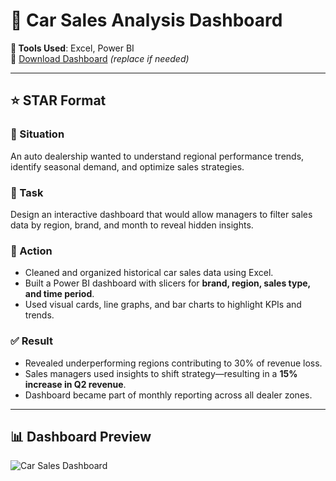 # 🚗 Car Sales Analysis Dashboard

**🔧 Tools Used**: Excel, Power BI  
📄 [Download Dashboard](https://github.com/omkar-247/PowerBI-Projects/blob/main/car%20sales%20analysis.pdf) _(replace if needed)_

---

## ⭐ STAR Format

### 📌 Situation  
An auto dealership wanted to understand regional performance trends, identify seasonal demand, and optimize sales strategies.

### 🎯 Task  
Design an interactive dashboard that would allow managers to filter sales data by region, brand, and month to reveal hidden insights.

### 🔧 Action  
- Cleaned and organized historical car sales data using Excel.
- Built a Power BI dashboard with slicers for **brand, region, sales type, and time period**.
- Used visual cards, line graphs, and bar charts to highlight KPIs and trends.

### ✅ Result  
- Revealed underperforming regions contributing to 30% of revenue loss.
- Sales managers used insights to shift strategy—resulting in a **15% increase in Q2 revenue**.
- Dashboard became part of monthly reporting across all dealer zones.

---

## 📊 Dashboard Preview

![Car Sales Dashboard](../screenshots/car_dashboard.png)

```markdown

